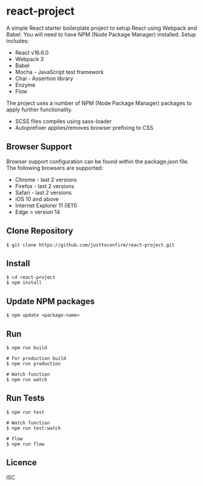 # react-project
A simple React starter boilerplate project to setup React using Webpack and Babel. You will need to have NPM (Node Package Manager) installed. Setup includes:

* React v16.6.0
* Webpack 3
* Babel
* Mocha - JavaScript test framework
* Chai - Assertion library
* Enzyme
* Flow

The project uses a number of NPM (Node Package Manager) packages to apply further functionality.

* SCSS files compiles using sass-loader
* Autoprefixer applies/removes browser prefixing to CSS

## Browser Support

Browser support configuration can be found within the package.json file. The following browsers are supported:

* Chrome - last 2 versions
* Firefox - last 2 versions
* Safari - last 2 versions
* iOS 10 and above
* Internet Explorer 11 (IE11)
* Edge > version 14

## Clone Repository
```
$ git clone https://github.com/justtoconfirm/react-project.git
```

## Install
```
$ cd react-project
$ npm install
```

## Update NPM packages
```
$ npm update <package-name>
```

## Run
```
$ npm run build

# For production build
$ npm run production

# Watch function
$ npm run watch
```

## Run Tests
```
$ npm run test

# Watch function
$ npm run test:watch

# Flow
$ npm run flow
```

## Licence
ISC